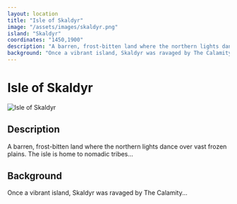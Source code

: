 ```yaml
---
layout: location
title: "Isle of Skaldyr"
image: "/assets/images/skaldyr.png"
island: "Skaldyr"
coordinates: "1450,1900"
description: "A barren, frost-bitten land where the northern lights dance over vast frozen plains. The isle is home to nomadic tribes."
background: "Once a vibrant island, Skaldyr was ravaged by The Calamity. The nomads now survive by fishing in the icy waters and trading with nearby islands."
---
```


# Isle of Skaldyr

![Isle of Skaldyr](/assets/images/skaldyr.png)

## Description
A barren, frost-bitten land where the northern lights dance over vast frozen plains. The isle is home to nomadic tribes...

## Background
Once a vibrant island, Skaldyr was ravaged by The Calamity...
